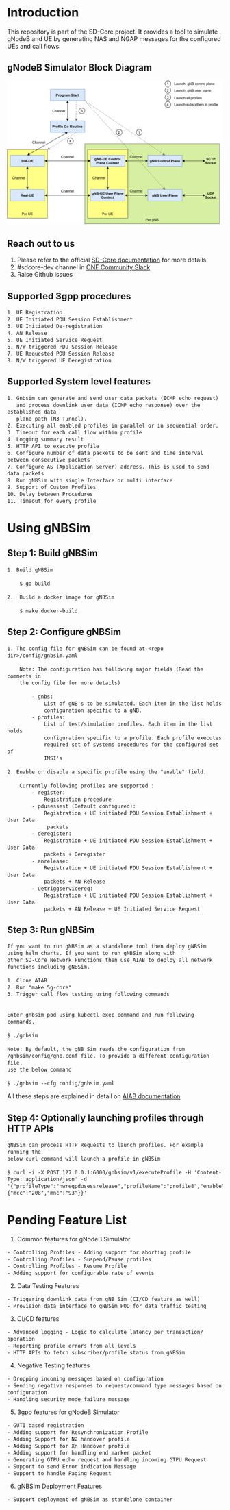 <!--
SPDX-FileCopyrightText: 2022 Great Software Laboratory Pvt. Ltd
SPDX-FileCopyrightText: 2021 Open Networking Foundation <info@opennetworking.org>
SPDX-License-Identifier: Apache-2.0

-->

# Introduction

This repository is part of the SD-Core project. It provides a tool to simulate
gNodeB and UE by generating NAS and NGAP messages for the configured UEs and 
call flows.

## gNodeB Simulator Block Diagram

![gNBSim](/docs/images/gnbsim_flow_diagram.png)

## Reach out to us

1. Please refer to the official [SD-Core documentation](https://docs.sd-core.opennetworking.org/master/developer/gnbsim.html#gnb-simulator) for more details.
2. #sdcore-dev channel in [ONF Community Slack](https://onf-community.slack.com/)
3. Raise Github issues

## Supported 3gpp procedures

    1. UE Registration
    2. UE Initiated PDU Session Establishment
    3. UE Initiated De-registration 
    4. AN Release
    5. UE Initiated Service Request 
    6. N/W triggered PDU Session Release
    7. UE Requested PDU Session Release
    8. N/W triggered UE Deregistration


## Supported System level features

    1. Gnbsim can generate and send user data packets (ICMP echo request)
       and process downlink user data (ICMP echo response) over the established data
       plane path (N3 Tunnel).
    2. Executing all enabled profiles in parallel or in sequential order.
    3. Timeout for each call flow within profile
    4. Logging summary result
    5. HTTP API to execute profile
    6. Configure number of data packets to be sent and time interval between consecutive packets
    7. Configure AS (Application Server) address. This is used to send data packets
    8. Run gNBSim with single Interface or multi interface
    9. Support of Custom Profiles
    10. Delay between Procedures
    11. Timeout for every profile




# Using gNBSim 

## Step 1: Build gNBSim
    1. Build gNBSim

        $ go build
    
    2.  Build a docker image for gNBSim
        
        $ make docker-build
 
## Step 2: Configure gNBSim
    
    1. The config file for gNBSim can be found at <repo dir>/config/gnbsim.yaml
        
        Note: The configuration has following major fields (Read the comments in
        the config file for more details)
            
            - gnbs: 
                List of gNB's to be simulated. Each item in the list holds 
                configuration specific to a gNB.
            - profiles:
                List of test/simulation profiles. Each item in the list holds 
                configuration specific to a profile. Each profile executes   
                required set of systems procedures for the configured set of 
                IMSI's 
        
    2. Enable or disable a specific profile using the "enable" field. 
        
        Currently following profiles are supported :
            - register: 
                Registration procedure
            - pdusessest (Default configured): 
                Registration + UE initiated PDU Session Establishment + User Data
                 packets
            - deregister:
                Registration + UE initiated PDU Session Establishment + User Data
                packets + Deregister
            - anrelease:
                Registration + UE initiated PDU Session Establishment + User Data
                packets + AN Release
            - uetriggservicereq:
                Registration + UE initiated PDU Session Establishment + User Data
                packets + AN Release + UE Initiated Service Request

## Step 3: Run gNBSim
    
    If you want to run gNBSim as a standalone tool then deploy gNBSim using helm charts. If you want to run gNBSim along with 
    other SD-Core Network Functions then use AIAB to deploy all network functions including gNBSim. 
    
    1. Clone AIAB
    2. Run "make 5g-core"
    3. Trigger call flow testing using following commands
    
    
    Enter gnbsim pod using kubectl exec command and run following commands, 
    
    $ ./gnbsim
    
    Note: By default, the gNB Sim reads the configuration from 
    /gnbsim/config/gnb.conf file. To provide a different configuration file,
    use the below command

    $ ./gnbsim --cfg config/gnbsim.yaml

All these steps are explained in detail on [AIAB documentation](https://docs.sd-core.opennetworking.org/master/developer/aiab.html)

## Step 4: Optionally launching profiles through HTTP APIs

    gNBSim can process HTTP Requests to launch profiles. For example running the
    below curl command will launch a profile in gNBSim
   
    $ curl -i -X POST 127.0.0.1:6000/gnbsim/v1/executeProfile -H 'Content-Type: application/json' -d '{"profileType":"nwreqpdusessrelease","profileName":"profile8","enable":true,"gnbName":"gnb1","startImsi":"208930100007497","ueCount":1,"opc":"981d464c7c52eb6e5036234984ad0bcf","key":"5122250214c33e723a5dd523fc145fc0","sequenceNumber":"16f3b3f70fc2","defaultAs":"192.168.250.1","plmnId":{"mcc":"208","mnc":"93"}}'

# Pending Feature List

   1. Common features for gNodeB Simulator

    - Controlling Profiles - Adding support for aborting profile
    - Controlling Profiles - Suspend/Pause profiles
    - Controlling Profiles - Resume Profile
    - Adding support for configurable rate of events
    
   2. Data Testing Features

    - Triggering downlink data from gNB Sim (CI/CD feature as well) 
    - Provision data interface to gNBSim POD for data traffic testing
    
   3. CI/CD features
 
    - Advanced logging - Logic to calculate latency per transaction/ operation
    - Reporting profile errors from all levels
    - HTTP APIs to fetch subscriber/profile status from gNBSim

   4. Negative Testing features

    - Dropping incoming messages based on configuration
    - Sending negative responses to request/command type messages based on configuration
    - Handling security mode failure message
    
   5. 3gpp features for gNodeB Simulator
 
    - GUTI based registration
    - Adding support for Resynchronization Profile
    - Adding Support for N2 handover profile
    - Adding Support for Xn Handover profile
    - Adding support for handling end marker packet
    - Generating GTPU echo request and handling incoming GTPU Request
    - Support to send Error indication Message
    - Support to handle Paging Request

   6. gNBSim Deployment Features

    - Support deployment of gNBSim as standalone container
